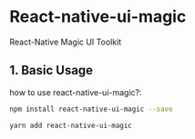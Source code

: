 # React-native-ui-magic

React-Native Magic UI Toolkit

## 1. Basic Usage

how to use react-native-ui-magic?:

```bash
npm install react-native-ui-magic --save
```

```bash
yarn add react-native-ui-magic
```
